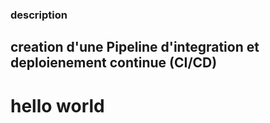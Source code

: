 ### description
## creation d'une Pipeline d'integration et deploienement continue (CI/CD)
# hello world